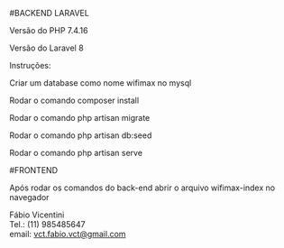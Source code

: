 #BACKEND LARAVEL<br/>

Versão do PHP 7.4.16<br/>

Versão do Laravel 8<br/>

Instruções:<br/>

Criar um database como nome wifimax no mysql<br/>

Rodar o comando composer install<br/>

Rodar o comando php artisan migrate<br/>

Rodar o comando php artisan db:seed<br/>

Rodar o comando php artisan serve<br/>

#FRONTEND<br/>

Após rodar os comandos do back-end abrir o arquivo wifimax-index no navegador<br/>


Fábio Vicentini<br/>
Tel.: (11) 985485647<br/>
email: vct.fabio.vct@gmail.com<br/>
